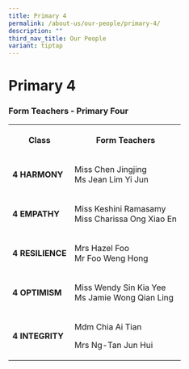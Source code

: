 ```yaml
---
title: Primary 4
permalink: /about-us/our-people/primary-4/
description: ""
third_nav_title: Our People
variant: tiptap
---
```

<h1><strong>Primary 4</strong></h1><h3>Form Teachers - Primary Four</h3><table><tbody><tr><th rowspan="1" colspan="1"><p><strong>Class</strong></p></th><th rowspan="1" colspan="1"><p>Form Teachers</p></th></tr><tr><td rowspan="1" colspan="1"><p><strong>4 HARMONY</strong></p></td><td rowspan="1" colspan="1"><p>Miss Chen Jingjing<br>Ms Jean Lim Yi Jun</p></td></tr><tr><td rowspan="1" colspan="1"><p><strong>4 EMPATHY</strong></p></td><td rowspan="1" colspan="1"><p>Miss Keshini Ramasamy<br>Miss Charissa Ong Xiao En</p></td></tr><tr><td rowspan="1" colspan="1"><p><strong>4 RESILIENCE</strong></p></td><td rowspan="1" colspan="1"><p>Mrs Hazel Foo<br>Mr Foo Weng Hong</p></td></tr><tr><td rowspan="1" colspan="1"><p><strong>4 OPTIMISM</strong></p></td><td rowspan="1" colspan="1"><p>Miss Wendy Sin Kia Yee<br>Ms Jamie Wong Qian Ling</p></td></tr><tr><td rowspan="1" colspan="1"><p><strong>4 INTEGRITY</strong></p></td><td rowspan="1" colspan="1"><p>Mdm Chia Ai Tian</p><p>Mrs Ng-Tan Jun Hui</p></td></tr></tbody></table><p></p>
